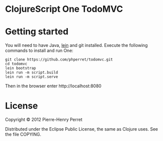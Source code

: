 # ClojureScript One TodoMVC


# Getting started

You will need to have Java, [lein][] and git installed. Execute the
following commands to install and run One:

    git clone https://github.com/phperret/todomvc.git
    cd todomvc
    lein bootstrap
    lein run -m script.build
    lein run -m script.serve

Then in the browser enter http://localhost:8080


# License

Copyright © 2012 Pierre-Henry Perret

Distributed under the Eclipse Public License, the same as Clojure uses. See the file COPYING.

[ClojureScript]: https://github.com/clojure/clojurescript
[lein]: https://github.com/technomancy/leiningen
[wiki]: https://github.com/brentonashworth/one/wiki
[website]: http://clojurescriptone.com
[how-we-work]: https://github.com/brentonashworth/one/wiki/HowWeWork
[issues]: https://github.com/brentonashworth/one/issues
